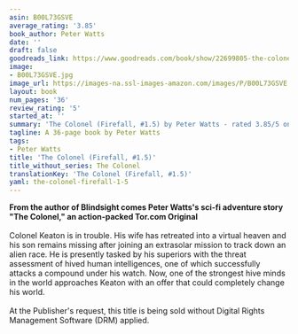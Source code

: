 ```yaml
---
asin: B00L73GSVE
average_rating: '3.85'
book_author: Peter Watts
date: ''
draft: false
goodreads_link: https://www.goodreads.com/book/show/22699805-the-colonel
image:
- B00L73GSVE.jpg
image_url: https://images-na.ssl-images-amazon.com/images/P/B00L73GSVE.01._SCLZZZZZZZ.jpg
layout: book
num_pages: '36'
review_rating: '5'
started_at: ''
summary: 'The Colonel (Firefall, #1.5) by Peter Watts - rated 3.85/5 on Goodreads'
tagline: A 36-page book by Peter Watts
tags:
- Peter Watts
title: 'The Colonel (Firefall, #1.5)'
title_without_series: The Colonel
translationKey: 'The Colonel (Firefall, #1.5)'
yaml: the-colonel-firefall-1-5
---
```


<b>From the author of Blindsight comes Peter Watts's sci-fi adventure story "The Colonel," an action-packed Tor.com Original</b><br /><br />Colonel Keaton is in trouble. His wife has retreated into a virtual heaven and his son remains missing after joining an extrasolar mission to track down an alien race. He is presently tasked by his superiors with the threat assessment of hived human intelligences, one of which successfully attacks a compound under his watch. Now, one of the strongest hive minds in the world approaches Keaton with an offer that could completely change his world.<br /><br />At the Publisher's request, this title is being sold without Digital Rights Management Software (DRM) applied.